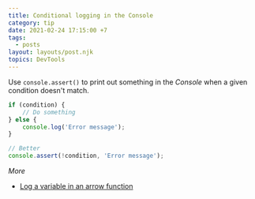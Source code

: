 ```yaml
---
title: Conditional logging in the Console
category: tip
date: 2021-02-24 17:15:00 +7
tags:
  - posts
layout: layouts/post.njk
topics: DevTools
---
```


Use `console.assert()` to print out something in the _Console_ when a given condition doesn't match.

```js
if (condition) {
    // Do something
} else {
    console.log('Error message');
}

// Better
console.assert(!condition, 'Error message');
```

_More_

* [Log a variable in an arrow function](/log-a-variable-in-an-arrow-function.html)